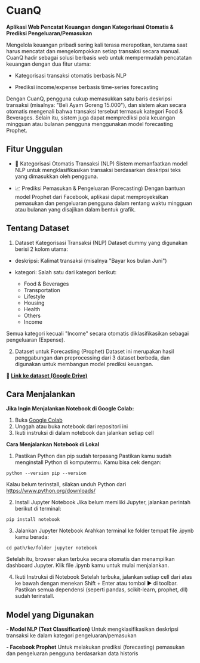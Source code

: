 # CuanQ

**Aplikasi Web Pencatat Keuangan dengan Kategorisasi Otomatis & Prediksi Pengeluaran/Pemasukan**

Mengelola keuangan pribadi sering kali terasa merepotkan, terutama saat harus mencatat dan mengelompokkan setiap transaksi secara manual. CuanQ hadir sebagai solusi berbasis web untuk mempermudah pencatatan keuangan dengan dua fitur utama:

- Kategorisasi transaksi otomatis berbasis NLP

- Prediksi income/expense berbasis time-series forecasting

Dengan CuanQ, pengguna cukup memasukkan satu baris deskripsi transaksi (misalnya: "Beli Ayam Goreng 15.000"), dan sistem akan secara otomatis mengenali bahwa transaksi tersebut termasuk kategori Food & Beverages. Selain itu, sistem juga dapat memprediksi pola keuangan mingguan atau bulanan pengguna menggunakan model forecasting Prophet.

## Fitur Unggulan
- 🧠 Kategorisasi Otomatis Transaksi (NLP)
Sistem memanfaatkan model NLP untuk mengklasifikasikan transaksi berdasarkan deskripsi teks yang dimasukkan oleh pengguna.

- 📈 Prediksi Pemasukan & Pengeluaran (Forecasting)
Dengan bantuan model Prophet dari Facebook, aplikasi dapat memproyeksikan pemasukan dan pengeluaran pengguna dalam rentang waktu mingguan atau bulanan yang disajikan dalam bentuk grafik.

## Tentang Dataset
1. Dataset Kategorisasi Transaksi (NLP)
Dataset dummy yang digunakan berisi 2 kolom utama:

- deskripsi: Kalimat transaksi (misalnya "Bayar kos bulan Juni")

- kategori: Salah satu dari kategori berikut:
  - Food & Beverages
  - Transportation
  - Lifestyle
  - Housing
  - Health
  - Others
  - Income

Semua kategori kecuali "Income" secara otomatis diklasifikasikan sebagai pengeluaran (Expense).

2. Dataset untuk Forecasting (Prophet)
Dataset ini merupakan hasil penggabungan dan preprocessing dari 3 dataset berbeda, dan digunakan untuk membangun model prediksi keuangan.

**📁 [Link ke dataset (Google Drive)](https://drive.google.com/drive/folders/1AKgXB1c8qVcFKfReBoUBHJsqs-rEdWYG?usp=sharing)**

## Cara Menjalankan
**Jika Ingin Menjalankan Notebook di Google Colab:**
1. Buka [Google Colab](https://colab.research.google.com/)
2. Unggah atau buka notebook dari repositori ini
3. Ikuti instruksi di dalam notebook dan jalankan setiap cell

**Cara Menjalankan Notebook di Lokal**
1. Pastikan Python dan pip sudah terpasang
Pastikan kamu sudah menginstall Python di komputermu. Kamu bisa cek dengan:

``python --version
pip --version``

Kalau belum terinstall, silakan unduh Python dari https://www.python.org/downloads/

2. Install Jupyter Notebook
Jika belum memiliki Jupyter, jalankan perintah berikut di terminal:

``pip install notebook``

3. Jalankan Jupyter Notebook
Arahkan terminal ke folder tempat file .ipynb kamu berada:

``cd path/ke/folder
jupyter notebook``

Setelah itu, browser akan terbuka secara otomatis dan menampilkan dashboard Jupyter. Klik file .ipynb kamu untuk mulai menjalankan.

4. Ikuti Instruksi di Notebook
Setelah terbuka, jalankan setiap cell dari atas ke bawah dengan menekan Shift + Enter atau tombol ▶️ di toolbar. Pastikan semua dependensi (seperti pandas, scikit-learn, prophet, dll) sudah terinstall.

## Model yang Digunakan
**- Model NLP (Text Classification)**
Untuk mengklasifikasikan deskripsi transaksi ke dalam kategori pengeluaran/pemasukan

**- Facebook Prophet**
Untuk melakukan prediksi (forecasting) pemasukan dan pengeluaran pengguna berdasarkan data historis
